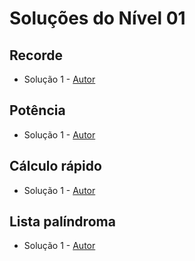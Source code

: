 # Soluções do Nível 01

## Recorde
- Solução 1 - [Autor]() <Insira o link para o seu github nos parenteses>

<Se possivel insira uma breve explicacao da solucao>

## Potência
- Solução 1 - [Autor]() <Insira o link para o seu github nos parenteses>

<Se possivel insira uma breve explicacao da solucao>

## Cálculo rápido
- Solução 1 - [Autor]() <Insira o link para o seu github nos parenteses>

<Se possivel insira uma breve explicacao da solucao>

## Lista palíndroma
- Solução 1 - [Autor]() <Insira o link para o seu github nos parenteses>

<Se possivel insira uma breve explicacao da solucao>
